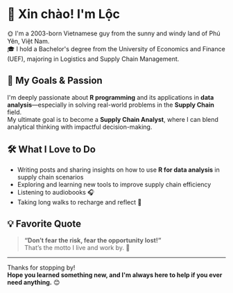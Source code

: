 # 👋 Xin chào! I'm Lộc

🌞 I'm a 2003-born Vietnamese guy from the sunny and windy land of Phú Yên, Việt Nam.  
🎓 I hold a Bachelor's degree from the University of Economics and Finance (UEF), majoring in Logistics and Supply Chain Management.  

## 🎯 My Goals & Passion

I'm deeply passionate about **R programming** and its applications in **data analysis**—especially in solving real-world problems in the **Supply Chain** field.  
My ultimate goal is to become a **Supply Chain Analyst**, where I can blend analytical thinking with impactful decision-making.

## 🛠️ What I Love to Do

- Writing posts and sharing insights on how to use **R for data analysis** in supply chain scenarios  
- Exploring and learning new tools to improve supply chain efficiency  
- Listening to audiobooks 🎧  
- Taking long walks to recharge and reflect 🚶  

## 💡 Favorite Quote

> **“Don’t fear the risk, fear the opportunity lost!”**  
> That’s the motto I live and work by. 💝

---
Thanks for stopping by!  
**Hope you learned something new, and I'm always here to help if you ever need anything.** 😊
